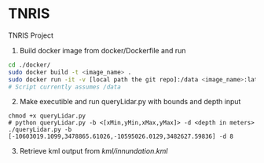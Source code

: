 # TNRIS
TNRIS Project

1. Build docker image from docker/Dockerfile and run
```sh
cd ./docker/
sudo docker build -t <image_name> .
sudo docker run -it -v [local path the git repo]:/data <image_name>:latest /bin/bash
# Script currently assumes /data
```

2. Make executible and run queryLidar.py with bounds and depth input
```shell
chmod +x queryLidar.py
# python queryLidar.py -b <[xMin,yMin,xMax,yMax]> -d <depth in meters>
./queryLidar.py -b [-10603019.1099,3478865.61026,-10595026.0129,3482627.59836] -d 8
```

3. Retrieve kml output from *kml/innundation.kml*
